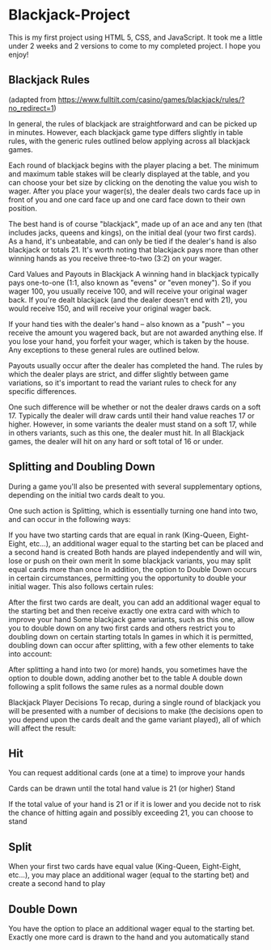# Blackjack-Project

This is my first project using HTML 5, CSS, and JavaScript. It took me a little under 2 weeks and 2 versions to come to my completed project. I hope you enjoy!

## Blackjack Rules
(adapted from https://www.fulltilt.com/casino/games/blackjack/rules/?no_redirect=1)

In general, the rules of blackjack are straightforward and can be picked up in minutes. However, each blackjack game type differs slightly in table rules, with the generic rules outlined below applying across all blackjack games.

Each round of blackjack begins with the player placing a bet. The minimum and maximum table stakes will be clearly displayed at the table, and you can choose your bet size by clicking on the denoting the value you wish to wager. After you place your wager(s), the dealer deals two cards face up in front of you and one card face up and one card face down to their own position.

The best hand is of course "blackjack", made up of an ace and any ten (that includes jacks, queens and kings), on the initial deal (your two first cards). As a hand, it's unbeatable, and can only be tied if the dealer's hand is also blackjack or totals 21. It's worth noting that blackjack pays more than other winning hands as you receive three-to-two (3:2) on your wager.

Card Values and Payouts in Blackjack
A winning hand in blackjack typically pays one-to-one (1:1, also known as "evens" or "even money"). So if you wager 100, you usually receive 100, and will receive your original wager back. If you're dealt blackjack (and the dealer doesn't end with 21), you would receive 150, and will receive your original wager back.

If your hand ties with the dealer's hand – also known as a "push" – you receive the amount you wagered back, but are not awarded anything else. If you lose your hand, you forfeit your wager, which is taken by the house. Any exceptions to these general rules are outlined below.

Payouts usually occur after the dealer has completed the hand. The rules by which the dealer plays are strict, and differ slightly between game variations, so it's important to read the variant rules to check for any specific differences.

One such difference will be whether or not the dealer draws cards on a soft 17. Typically the dealer will draw cards until their hand value reaches 17 or higher. However, in some variants the dealer must stand on a soft 17, while in others variants, such as this one, the dealer must hit. In all Blackjack games, the dealer will hit on any hard or soft total of 16 or under.

## Splitting and Doubling Down

During a game you'll also be presented with several supplementary options, depending on the initial two cards dealt to you.

One such action is Splitting, which is essentially turning one hand into two, and can occur in the following ways:

If you have two starting cards that are equal in rank (King-Queen, Eight-Eight, etc…), an additional wager equal to the starting bet can be placed and a second hand is created
Both hands are played independently and will win, lose or push on their own merit
In some blackjack variants, you may split equal cards more than once
In addition, the option to Double Down occurs in certain circumstances, permitting you the opportunity to double your initial wager. This also follows certain rules:

After the first two cards are dealt, you can add an additional wager equal to the starting bet and then receive exactly one extra card with which to improve your hand
Some blackjack game variants, such as this one, allow you to double down on any two first cards and others restrict you to doubling down on certain starting totals
In games in which it is permitted, doubling down can occur after splitting, with a few other elements to take into account:

After splitting a hand into two (or more) hands, you sometimes have the option to double down, adding another bet to the table
A double down following a split follows the same rules as a normal double down

Blackjack Player Decisions
To recap, during a single round of blackjack you will be presented with a number of decisions to make (the decisions open to you depend upon the cards dealt and the game variant played), all of which will affect the result:

## Hit

You can request additional cards (one at a time) to improve your hands

Cards can be drawn until the total hand value is 21 (or higher)
Stand

If the total value of your hand is 21 or if it is lower and you decide not to risk the chance of hitting again and possibly exceeding 21, you can choose to stand

## Split

When your first two cards have equal value (King-Queen, Eight-Eight, etc…), you may place an additional wager (equal to the starting bet) and create a second hand to play

## Double Down

You have the option to place an additional wager equal to the starting bet. Exactly one more card is drawn to the hand and you automatically stand
